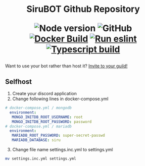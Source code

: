 <h1 align="center">
SiruBOT Github Repository

![Node version](https://img.shields.io/badge/node-%3E%3D16.9-brightgreen)
![GitHub](https://img.shields.io/github/license/SiruBOT/SiruBOT)
[![Docker Build](https://github.com/SiruBOT/SiruBOT/actions/workflows/docker-build.yml/badge.svg?branch=main)](https://github.com/SiruBOT/SiruBOT/actions/workflows/docker-build.yml)
[![Run eslint](https://github.com/SiruBOT/SiruBOT/actions/workflows/lint.yml/badge.svg?branch=main)](https://github.com/SiruBOT/SiruBOT/actions/workflows/lint.yml)
[![Typescript build](https://github.com/SiruBOT/SiruBOT/actions/workflows/node.js.yml/badge.svg?branch=main)](https://github.com/SiruBOT/SiruBOT/actions/workflows/node.js.yml)

</h1>

Want to use your bot rather than host it? [Invite to your guild!](https://discordapp.com/api/oauth2/authorize?client_id=426722888293548032&permissions=277062404416&scope=bot+applications.commands)

## Selfhost
 1. Create your discord application
 2. Change following lines in docker-compose.yml
 ```yml
 # docker-compose.yml / mongodb
   environment:
    MONGO_INITDB_ROOT_USERNAME: root
    MONGO_INITDB_ROOT_PASSWORD: password
 # docker-compose.yml / mariadb
   environment:
    MARIADB_ROOT_PASSWORD: super-secret-passwd
    MARIADB_DATABASE: siru
 ```
 3. Change file name settings.inc.yml to settings.yml
 ```sh
 mv settings.inc.yml settings.yml
 ```